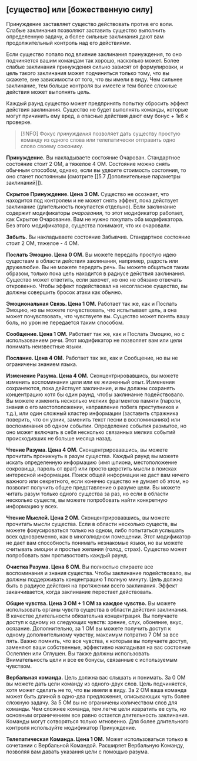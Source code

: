 ##  \[существо\] или \[божественную силу\]

Принуждение заставляет существо действовать против его воли. Слабые заклинания позволяют заставить существо выполнить определенную задачу, а более сильные заклинания дают вам продолжительный контроль над его действиями.

Если существо попало под влияние заклинания принуждения, то оно подчиняется вашим командам так хорошо, насколько может. Более слабые заклинания принуждения сильно зависят от формулировки, и цель такого заклинания может подчиниться только тому, что вы скажете, вне зависимости от того, что вы имели в виду. Чем сильнее заклинание, тем больше контроля вы имеете и тем более сложные действия может выполнять цель.

Каждый раунд существо может предпринять попытку сбросить эффект действия заклинания. Существо не будет выполнять команды, которые могут причинить ему вред, а опасные действия дают ему бонус + 1к6 к проверке.

> [!INFO]
>  Фокус *принуждения* позволяет дать существу простую команду из одного слова или телепатически отправить одно слово своему союзнику.

**Принуждение.** Вы накладываете состояние Очарован. Стандартное состояние стоит 2 ОМ, а тяжелое 4 ОМ. Состояние можно снять обычным способом, однако, если вы удвоите стоимость состояния, то оно станет постоянным (смотрите [[5.7 Дополнительные параметры заклинаний]]).

**Скрытое Принуждение. Цена 3 ОМ.** Существо не осознает, что находится под контролем и не может снять эффект, пока действует заклинание (длительность покупается отдельно). Если заклинание содержит модификаторы *очарования*, то этот модификатор работает, как Скрытое Очарование. Вам не нужно покупать оба модификатора. Без этого модификатора, существа понимают, что их очаровали.

**Забыть.** Вы накладываете состояние Забывчив. Стандартное состояние стоит 2 ОМ, тяжелое - 4 ОМ.

**Послать Эмоцию. Цена 0 ОМ.** Вы можете передать простую идею существам в области действия заклинания, например, радость или дружелюбие. Вы не можете передать речь. Вы можете общаться таким образом, только пока цель находится в радиусе действия заклинания. Существо может ответить, если захочет, но оно не обязано отвечать откровенно. Чтобы эффект подействовал на несогласное существо, вы должны совершить бросок атаки как обычно.

**Эмоциональная Связь. Цена 1 ОМ.** Работает так же, как и Послать Эмоцию, но вы можете почувствовать, что испытывает цель, а она может почувствовать, что чувствуете вы. Существо может понять вашу боль, но урон не передается таким способом.

**Сообщение. Цена 1 ОМ.** Работает так же, как и Послать Эмоцию, но с использованием речи. Этот модификатор не позволяет вам или цели понимать неизвестные языки.

**Послание. Цена 4 ОМ.** Работает так же, как и Сообщение, но вы не ограничены знанием языка.

**Изменение Разума. Цена 4 ОМ.** Сконцентрировавшись, вы можете изменить воспоминания цели или ее жизненный опыт. Изменения сохраняются, пока действует заклинание, и вы должны сохранять концентрацию хотя бы один раунд, чтобы заклинание подействовало. Вы можете изменить несколько мелких фрагментов памяти (пароли, знания о его местоположении, направление побега преступников и т.д.), или один сложный кластер информации (заставить стражника поверить, что он узник, заменить текст песни в воспоминаниях) или воспоминания об одном событии. Определение события размытое, но оно может включать в себя несколько связанных мелких событий происходивших не больше месяца назад.

**Чтение Разума. Цена 4 ОМ.** Сконцентрировавшись, вы можете прочитать проникнуть в разум существа. Каждый раунд вы можете искать определенную информацию (имя шпиона, местоположение сокровища, пароль от врат) или просто шерстить мысли в поисках интересной информации. Поиск общей информации не даст вам ничего важного или секретного, если конечно существо не думает об этом, но позволит получить общее представление о разуме цели. Вы можете читать разум только одного существа за раз, но если в области несколько существ, вы можете попробовать найти конкретную информацию у всех.

**Чтение Мыслей. Цена 2 ОМ.** Сконцентрировавшись, вы можете прочитать мысли существа. Если в области несколько существ, вы можете фокусироваться только на одном, либо попытаться услышать всех одновременно, как в многолюдном помещении. Этот модификатор не дает вам способность понимать незнакомые языки, но вы можете считывать эмоции и простые желания (голод, страх). Существо может попробовать вам противостоять каждый раунд.

**Очистка Разума. Цена 6 ОМ.** Вы полностью стираете все воспоминания и знания существа. Чтобы заклинание подействовало, вы должны поддерживать концентрацию 1 полную минуту. Цель должна быть в радиусе действия на протяжении всего заклинания. Эффект заканчивается, когда заклинание перестает действовать.

**Общие чувства. Цена 3 ОМ + 1 ОМ за каждое чувство.** Вы можете использовать органы чувств существа в области действия заклинания. В качестве длительности обязательна концентрация. Вы получаете доступ к одному из следующих чувств: зрение, слух, обоняние, вкус, осязание. Дополнительно, за 1 ОМ вы можете получить доступ к одному дополнительному чувству, максимум потратив 7 ОМ за все пять. Важно помнить, что все чувства, к которым вы получаете доступ, заменяют ваши собственные, эффективно накладывая на вас состояние Ослеплен или Оглушен. Вы также должны использовать Внимательность цели и все ее бонусы, связанные с используемым чувством.

**Вербальная команда.** Цель должна вас слышать и понимать. За 0 ОМ вы можете дать цели команду из одного-двух слов. Цель подчиняется, хотя может сделать не то, что вы имели в виду. За 2 ОМ ваша команда может быть длиной в одно-два предложения, описывающих чуть более сложную задачу. За 5 ОМ вы не ограничены количеством слов для команды. Чем сложнее команда, тем легче цели извратить ее суть, но основным ограничением все равно остается длительность заклинания. Команды могут сотворяться только мгновенно. Для более длительного контроля используйте модификатор Принуждение.

**Телепатическая Команда. Цена 1 ОМ.** Может использоваться только в сочетании с Вербальной Командой. Расширяет Вербальную Команду, позволяя вам давать указания цели с помощью разума.